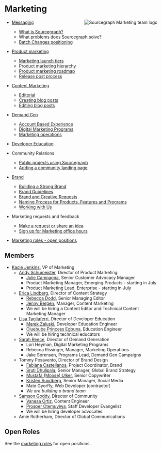 # Marketing

<img align="right" src="https://sourcegraphstatic.com/marketing-logo.gif" style="max-height:100%" alt="Sourcegraph Marketing team logo"/>

- [Messaging](messaging.md)
    - [What is Sourcegraph?](messaging.md#sourcegraph-value-proposition)
    - [What problems does Sourcegraph solve?](messaging.md#what-problems-does-sourcegraph-solve)
    - [Batch Changes positioning](batch_changes_positioning.md)
- [Product marketing](product_marketing.md)
    - [Marketing launch tiers](marketing_launch_tiers.md)
    - [Product marketing hierarchy](product_marketing_hierarchy.md)
    - [Product marketing roadmap](https://docs.google.com/spreadsheets/d/1268CYG4arbGT6F0Eyy4e-EY5CQgtopcS9OdAenkjtzY/edit#gid=0)
    - [Release post process](release_post_process.md)
- [Content Marketing](content/index.md)
    - [Editorial](content/editorial.md)
    - [Creating blog posts](content/creating_blog_posts.md)
    - [Editing blog posts](content/creating_blog_posts.md#editing-blog-posts)

- [Demand Gen](demandgen.md)
    - [Account Based Experience](account_based_experience.md)
    - [Digital Marketing Programs](digital_marketing_programs.md)
    - [Marketing operations](marketing_operations.md)

- [Developer Education](education.md)
- Community Relations
    - [Public projects using Sourcegraph](public_projects_using_sourcegraph.md)
    - [Adding a community landing page](oss_community_pages.md)

- [Brand](brand/index.md)
    - [Building a Strong Brand](brand/building_a_strong_brand.md)
    - [Brand Guidelines](brand/brand_guidelines.md)
    - [Brand and Creative Requests](brand/brand_and_creative_team_requests.md)
    - [Naming Process for Products, Features and Programs](brand/naming_process_for_products_features_and_programs.md)
    - [Working with Us](brand/production_process.md)

- Marketing requests and feedback
    - [Make a request or share an idea](https://form.asana.com/?k=hNaq42PNshdQ1FjjEUKjLA&d=7195383522959)
    - [Sign up for Marketing office hours](https://docs.google.com/spreadsheets/d/1o8rHntP0j6-JFryhc0_g6MKEI6l3dZE7NTKasyQx46M/edit#gid=0)
- [Marketing roles - open positions](https://sourcegraph.com/careers)

## Members

- [Kacie Jenkins](../company/team/index.md#kacie-jenkins-she-her), VP of Marketing
    - [Andy Schumeister](../company/team/index.md#andy-schumeister-he-him), Director of Product Marketing
        - [Julie Campagna](../company/team/index.md#julie-campagna-she-her), Senior Customer Advocacy Manager
        - Product Marketing Manager, Emerging Products - starting in July
        - Product Marketing Lead, Enterprise - starting in July
    - [Erica Lindberg](../company/team/index.md#erica-lindberg-she-her), Director of Content Strategy
        - [Rebecca Dodd](../company/team/index.md#rebecca-dodd-she-her), Senior Managing Editor
        - [Jenny Bergen](../company/team/index.md#jenny-bergen-she-her), Manager, Content Marketing
        - We will be hiring a Content Editor and Technical Content Marketing Manager
    - [Lisa Tagliaferri](../company/team/index.md#lisa-tagliaferri-flexible), Director of Developer Education
        - [Marek Zaluski](../company/team/index.md#marek-zaluski), Developer Education Engineer
        - [Oluebube Princess Egbuna](../company/team/index.md#oluebube-princess-egbuna-she-her), Education Engineer
        - We will be hiring technical educators
    - [Sarah Reece](../company/team/index.md#sarah-reece-she-her), Director of Demand Generation
        - Lori Heyman, Digital Marketing Programs
        - Rebecca Rissinger, Manager, Marketing Operations
        - Jake Sorensen, Programs Lead, Demand Gen Campaigns
    - Tommy Pesavento, Director of Brand Design
        - [Fabiana Castellanos](https://about.sourcegraph.com/handbook/company/team#fabiana-castellanos-she-her), Project Coordinator, Brand
        - [Sruti Dhulipala](https://www.linkedin.com/in/sruti-dhulipala/), Senior Manager, Global Brand Strategy
        - [Mustafa (Moose) Ulker](https://www.linkedin.com/in/mooooose/), Senior Copywriter
        - [Kristen Sundberg](https://www.linkedin.com/in/kristensundberg/), Senior Manager, Social Media
        - Mate Gyorffy, Web Developer (contractor)
        - *We are building a brand team*
    - [Samson Goddy](../company/team/index.md#samson-goddy-he-him), Director of Community
        - [Vanesa Ortiz](../company/team/index.md#vanesa-ortiz-she-her), Content Engineer
        - [Prosper Otemuyiwa](../company/team/index.md#prosper-otemuyiwa-he-him), Staff Developer Evangelist
        - We will be hiring developer advocates
    -  Amie Rotherham, Director of Global Communications




## Open Roles

See the [marketing roles](roles/index.md) for open positions.

